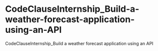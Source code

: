 # CodeClauseInternship_Build-a-weather-forecast-application-using-an-API
CodeClauseInternship_Build a weather forecast application using an API

